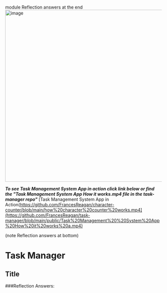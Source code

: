 module Reflection answers at the end 
<img width="552" alt="image" src="https://github.com/user-attachments/assets/fe87515b-53a3-4c45-84f3-a32caa178f33" />

***To see Task Management System App in action click link below or find the "Task Management System App How it works.mp4 file in the task-manager repo"***
[Task Management System App in Action(https://github.com/FrancesReagan/character-counter/blob/main/how%20character%20counter%20works.mp4](https://github.com/FrancesReagan/task-manager/blob/main/public/Task%20Management%20%20System%20App%20How%20it%20works%20a.mp4)

(note Reflection answers at bottom)



# Task Manager




## Title

###Reflection Answers:



